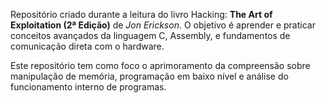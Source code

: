 

Repositório criado durante a leitura do livro Hacking: **The Art of Exploitation (2ª Edição)** de *Jon Erickson*. O objetivo é aprender e praticar conceitos avançados da linguagem C, Assembly, e fundamentos de comunicação direta com o hardware.

Este repositório tem como foco o aprimoramento da compreensão sobre manipulação de memória, programação em baixo nível e análise do funcionamento interno de programas.
